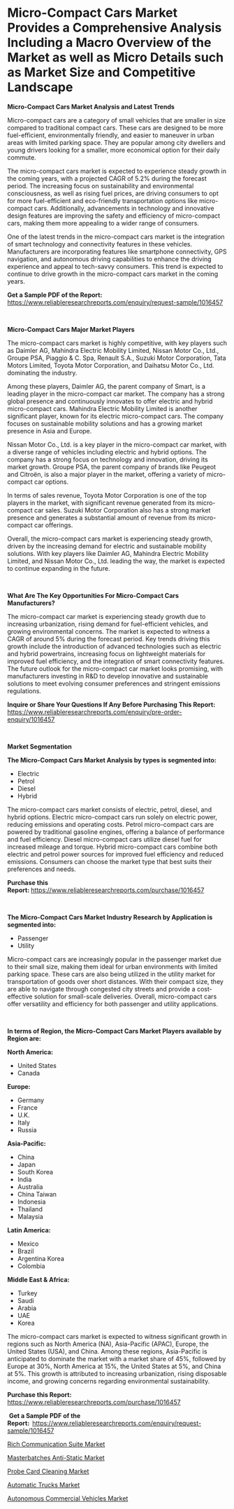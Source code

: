 <p><h1>Micro-Compact Cars Market Provides a Comprehensive Analysis Including a Macro Overview of the Market as well as Micro Details such as Market Size and Competitive Landscape</h1></p><p><strong>Micro-Compact Cars Market Analysis and Latest Trends</strong></p>
<p><p>Micro-compact cars are a category of small vehicles that are smaller in size compared to traditional compact cars. These cars are designed to be more fuel-efficient, environmentally friendly, and easier to maneuver in urban areas with limited parking space. They are popular among city dwellers and young drivers looking for a smaller, more economical option for their daily commute.</p><p>The micro-compact cars market is expected to experience steady growth in the coming years, with a projected CAGR of 5.2% during the forecast period. The increasing focus on sustainability and environmental consciousness, as well as rising fuel prices, are driving consumers to opt for more fuel-efficient and eco-friendly transportation options like micro-compact cars. Additionally, advancements in technology and innovative design features are improving the safety and efficiency of micro-compact cars, making them more appealing to a wider range of consumers.</p><p>One of the latest trends in the micro-compact cars market is the integration of smart technology and connectivity features in these vehicles. Manufacturers are incorporating features like smartphone connectivity, GPS navigation, and autonomous driving capabilities to enhance the driving experience and appeal to tech-savvy consumers. This trend is expected to continue to drive growth in the micro-compact cars market in the coming years.</p></p>
<p><strong>Get a Sample PDF of the Report:&nbsp;</strong> <a href="https://www.reliableresearchreports.com/enquiry/request-sample/1016457">https://www.reliableresearchreports.com/enquiry/request-sample/1016457</a></p>
<p>&nbsp;</p>
<p><strong>Micro-Compact Cars Major Market Players</strong></p>
<p><p>The micro-compact cars market is highly competitive, with key players such as Daimler AG, Mahindra Electric Mobility Limited, Nissan Motor Co., Ltd., Groupe PSA, Piaggio & C. Spa, Renault S.A., Suzuki Motor Corporation, Tata Motors Limited, Toyota Motor Corporation, and Daihatsu Motor Co., Ltd. dominating the industry.</p><p>Among these players, Daimler AG, the parent company of Smart, is a leading player in the micro-compact car market. The company has a strong global presence and continuously innovates to offer electric and hybrid micro-compact cars. Mahindra Electric Mobility Limited is another significant player, known for its electric micro-compact cars. The company focuses on sustainable mobility solutions and has a growing market presence in Asia and Europe.</p><p>Nissan Motor Co., Ltd. is a key player in the micro-compact car market, with a diverse range of vehicles including electric and hybrid options. The company has a strong focus on technology and innovation, driving its market growth. Groupe PSA, the parent company of brands like Peugeot and Citroën, is also a major player in the market, offering a variety of micro-compact car options.</p><p>In terms of sales revenue, Toyota Motor Corporation is one of the top players in the market, with significant revenue generated from its micro-compact car sales. Suzuki Motor Corporation also has a strong market presence and generates a substantial amount of revenue from its micro-compact car offerings.</p><p>Overall, the micro-compact cars market is experiencing steady growth, driven by the increasing demand for electric and sustainable mobility solutions. With key players like Daimler AG, Mahindra Electric Mobility Limited, and Nissan Motor Co., Ltd. leading the way, the market is expected to continue expanding in the future.</p></p>
<p>&nbsp;</p>
<p><strong>What Are The Key Opportunities For Micro-Compact Cars Manufacturers?</strong></p>
<p><p>The micro-compact car market is experiencing steady growth due to increasing urbanization, rising demand for fuel-efficient vehicles, and growing environmental concerns. The market is expected to witness a CAGR of around 5% during the forecast period. Key trends driving this growth include the introduction of advanced technologies such as electric and hybrid powertrains, increasing focus on lightweight materials for improved fuel efficiency, and the integration of smart connectivity features. The future outlook for the micro-compact car market looks promising, with manufacturers investing in R&D to develop innovative and sustainable solutions to meet evolving consumer preferences and stringent emissions regulations.</p></p>
<p><strong>Inquire or Share Your Questions If Any Before Purchasing This Report:</strong> <a href="https://www.reliableresearchreports.com/enquiry/pre-order-enquiry/1016457">https://www.reliableresearchreports.com/enquiry/pre-order-enquiry/1016457</a></p>
<p>&nbsp;</p>
<p><strong>Market Segmentation</strong></p>
<p><strong>The Micro-Compact Cars Market Analysis by types is segmented into:</strong></p>
<p><ul><li>Electric</li><li>Petrol</li><li>Diesel</li><li>Hybrid</li></ul></p>
<p><p>The micro-compact cars market consists of electric, petrol, diesel, and hybrid options. Electric micro-compact cars run solely on electric power, reducing emissions and operating costs. Petrol micro-compact cars are powered by traditional gasoline engines, offering a balance of performance and fuel efficiency. Diesel micro-compact cars utilize diesel fuel for increased mileage and torque. Hybrid micro-compact cars combine both electric and petrol power sources for improved fuel efficiency and reduced emissions. Consumers can choose the market type that best suits their preferences and needs.</p></p>
<p><strong>Purchase this Report:&nbsp;</strong><a href="https://www.reliableresearchreports.com/purchase/1016457">https://www.reliableresearchreports.com/purchase/1016457</a></p>
<p>&nbsp;</p>
<p><strong>The Micro-Compact Cars Market Industry Research by Application is segmented into:</strong></p>
<p><ul><li>Passenger</li><li>Utility</li></ul></p>
<p><p>Micro-compact cars are increasingly popular in the passenger market due to their small size, making them ideal for urban environments with limited parking space. These cars are also being utilized in the utility market for transportation of goods over short distances. With their compact size, they are able to navigate through congested city streets and provide a cost-effective solution for small-scale deliveries. Overall, micro-compact cars offer versatility and efficiency for both passenger and utility applications.</p></p>
<p>&nbsp;</p>
<p><strong>In terms of Region, the Micro-Compact Cars Market Players available by Region are:</strong></p>
<p>
    <p> <strong> North America: </strong>
        <ul>
            <li>United States</li>
            <li>Canada</li>
        </ul>
        </p> 
    <p> <strong> Europe: </strong>
        <ul>
            <li>Germany</li>
            <li>France</li>
            <li>U.K.</li>
            <li>Italy</li>
            <li>Russia</li>
        </ul>
        </p> 
    <p> <strong> Asia-Pacific: </strong>
        <ul>
            <li>China</li>
            <li>Japan</li>
            <li>South Korea</li>
            <li>India</li>
            <li>Australia</li>
            <li>China Taiwan</li>
            <li>Indonesia</li>
            <li>Thailand</li>
            <li>Malaysia</li>
        </ul>
        </p> 
    <p> <strong> Latin America: </strong>
        <ul>
            <li>Mexico</li>
            <li>Brazil</li>
            <li>Argentina Korea</li>
            <li>Colombia</li>
        </ul>
        </p> 
    <p> <strong> Middle East & Africa: </strong>
        <ul>
            <li>Turkey</li>
            <li>Saudi</li>
            <li>Arabia</li>
            <li>UAE</li>
            <li>Korea</li>
        </ul>
    </p>
    </p>
<p><p>The micro-compact cars market is expected to witness significant growth in regions such as North America (NA), Asia-Pacific (APAC), Europe, the United States (USA), and China. Among these regions, Asia-Pacific is anticipated to dominate the market with a market share of 45%, followed by Europe at 30%, North America at 15%, the United States at 5%, and China at 5%. This growth is attributed to increasing urbanization, rising disposable income, and growing concerns regarding environmental sustainability.</p></p>
<p><strong>Purchase this Report: </strong><a href="https://www.reliableresearchreports.com/purchase/1016457">https://www.reliableresearchreports.com/purchase/1016457</a></p>
<p>&nbsp;<strong>Get a Sample PDF of the Report:&nbsp;&nbsp;</strong><a href="https://www.reliableresearchreports.com/enquiry/request-sample/1016457">https://www.reliableresearchreports.com/enquiry/request-sample/1016457</a></p>
<p><strong></strong></p>
<p><p><a href="https://medium.com/@zolajenkins1966/rich-communication-suite-market-outlook-industry-overview-and-forecast-2024-to-2031-06f0474b0257">Rich Communication Suite Market</a></p><p><a href="https://issuu.com/reportprime-2/docs/masterbatches-anti-static-market-size-2030.pptx">Masterbatches Anti-Static Market</a></p><p><a href="https://medium.com/@zolajenkins1966/probe-card-cleaning-market-comprehensive-assessment-by-type-application-and-geography-873f6d4c804b">Probe Card Cleaning Market</a></p><p><a href="https://github.com/elizabethdagraca/Market-Research-Report-List-2/blob/main/automatic-trucks-market.md">Automatic Trucks Market</a></p><p><a href="https://github.com/zjyglelu/Market-Research-Report-List-1/blob/main/autonomous-commercial-vehicles-market.md">Autonomous Commercial Vehicles Market</a></p></p>